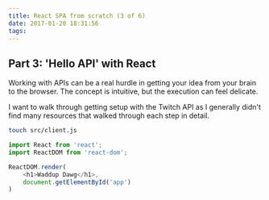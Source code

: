 ```yaml
---
title: React SPA from scratch (3 of 6) 
date: 2017-01-20 18:31:56
tags:
---
```


## Part 3: 'Hello API' with React

Working with APIs can be a real hurdle in getting your idea from your brain to the browser. The concept is intuitive, but the execution can feel delicate. 

I want to walk through getting setup with the Twitch API as I generally didn't find many resources that walked through each step in detail. 

```bash
touch src/client.js
```

```javascript
import React from 'react';
import ReactDOM from 'react-dom';

ReactDOM.render(
	<h1>Waddup Dawg</h1>, 
	document.getElementById('app')
)
```

